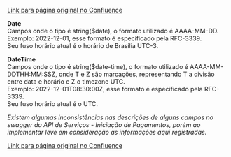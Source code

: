 [Link para página original no Confluence](https://openfinancebrasil.atlassian.net/wiki/spaces/OF/pages/223806198)

**Date**  
Campos onde o tipo é string($date), o formato utilizado é AAAA-MM-DD.  
Exemplo: 2022-12-01, esse formato é especificado pela RFC-3339.  
Seu fuso horário atual é o horário de Brasília UTC-3.

**DateTime**  
Campos onde o tipo é string($date-time), o formato utilizado é AAAA-MM-DDTHH:MM:SSZ, onde T e Z são marcações, representando T a divisão entre data e horário e Z o timezone UTC.   
Exemplo: 2022-12-01T08:30:00Z, esse formato é especificado pela RFC-3339.  
Seu fuso horário atual é o UTC.

*Existem algumas inconsistências nas descrições de alguns campos no swagger da API de Serviços - Iniciação de Pagamentos, porém ao implementar leve em consideração as informações aqui registradas.*

[Link para página original no Confluence](https://openfinancebrasil.atlassian.net/wiki/spaces/OF/pages/223806198)